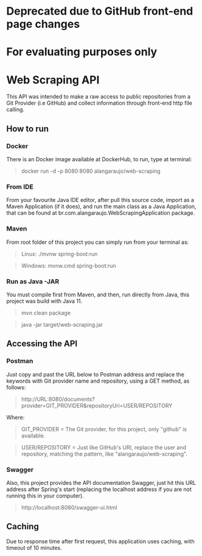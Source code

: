 # Deprecated due to GitHub front-end page changes  
# For evaluating purposes only

# Web Scraping API

This API was intended to make a raw access to public repositories from a Git Provider (i.e GitHub) and collect information through front-end http file calling.

## How to run

### Docker

There is an Docker image available at DockerHub, to run, type at terminal:

> docker run -d -p 8080:8080 alangaraujo/web-scraping

### From IDE

From your favourite Java IDE editor, after pull this source code, import as a Maven Application (if it does), and run the main class as a Java Application, that can be found at br.com.alangaraujo.WebScrapingApplication package.

### Maven

From root folder of this project you can simply run from your terminal as:

> Linux: ./mvnw spring-boot:run

> Windows: mvnw.cmd spring-boot:run

### Run as Java -JAR

You must compile first from Maven, and then, run directly from Java, this project was build with Java 11.

> mvn clean package

> java -jar target/web-scraping.jar

## Accessing the API

### Postman

Just copy and past the URL below to Postman address and replace the keywords with Git provider name and repository, using a GET method, as follows:

> http://URL:8080/documents?provider=GIT_PROVIDER&repositoryUri=USER/REPOSITORY

Where:

>GIT_PROVIDER = The Git provider, for this project, only "github" is available.

>USER/REPOSITORY = Just like GitHub's URI, replace the user and repository, matching the pattern, like "alangaraujo/web-scraping".

### Swagger

Also, this project provides the API documentation Swagger, just hit this URL address after Spring's start (replacing the localhost address if you are not running this in your computer).

> http://localhost:8080/swagger-ui.html

## Caching

Due to response time after first request, this application uses caching, with timeout of 10 minutes.

